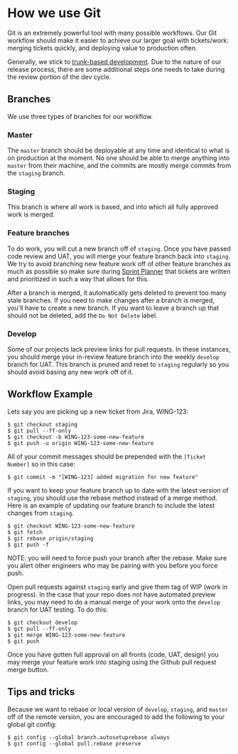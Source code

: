 # How we use Git

Git is an extremely powerful tool with many possible workflows. Our Git workflow should make it easier to achieve our larger goal with tickets/work: merging tickets quickly, and deploying value to production often.

Generally, we stick to [trunk-based development](https://trunkbaseddevelopment.com/). Due to the nature of our release process, there are some additional steps one needs to take during the review portion of the dev cycle.

## Branches
We use three types of branches for our workflow.

### Master
The `master` branch should be deployable at any time and identical to what is on production at the moment. No one should be able to merge anything into `master` from their machine, and the commits are mostly merge commits from the `staging` branch. 

### Staging
This branch is where all work is based, and into which all fully approved work is merged.

### Feature branches
To do work, you will cut a new branch off of `staging`. Once you have passed code review and UAT, you will merge your feature branch back into `staging`. We try to avoid branching new feature work off of other feature branches as much as possible so make sure during [Sprint Planner](Sprint.md) that tickets are written and prioritized in such a way that allows for this.

After a branch is merged, it automatically gets deleted to prevent too many stale branches. If you need to make changes after a branch is merged, you'll have to create a new branch. If you want to leave a branch up that should not be deleted, add the `Do Not Delete` label.

### Develop
Some of our projects lack preview links for pull requests. In these instances, you should merge your in-review feature branch into the weekly `develop` branch for UAT. This branch is pruned and reset to `staging` regularly so you should avoid basing any new work off of it.

## Workflow Example
Lets say you are picking up a new ticket from Jira, WING-123:

```
$ git checkout staging
$ git pull --ff-only
$ git checkout -b WING-123-some-new-feature
$ git push -u origin WING-123-some-new-feature
```

All of your commit messages should be prepended with the `[Ticket Number]` so in this case:

```
$ git commit -m "[WING-123] added migration for new feature"
```

If you want to keep your feature branch up to date with the latest version of `staging`, you should use the rebase method instead of a merge method. Here is an example of updating our feature branch to include the latest changes from `staging`.
```
$ git checkout WING-123-some-new-feature
$ git fetch
$ git rebase origin/staging
$ git push -f
```

NOTE: you will need to force push your branch after the rebase. Make sure you alert other engineers who may be pairing with you before you force push.

Open pull requests against `staging` early and give them tag of WIP (work in progress). In the case that your repo does not have automated preview links, you may need to do a manual merge of your work onto the `develop` branch for UAT testing. To do this:

```
$ git checkout develop
$ git pull --ff-only
$ git merge WING-123-some-new-feature 
$ git push
```

Once you have gotten full approval on all fronts (code, UAT, design) you may merge your feature work into staging using the Github pull request merge button. 

## Tips and tricks
Because we want to rebase or local version of `develop`, `staging`, and `master` off of the remote version, you are encouraged to add the following to your global git config:

```
$ git config --global branch.autosetuprebase always 
$ git config --global pull.rebase preserve
```
